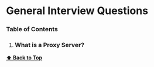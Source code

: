
# General Interview Questions

### Table of Contents


1. ### What is a Proxy Server?

 **[⬆ Back to Top](#table-of-contents)**
